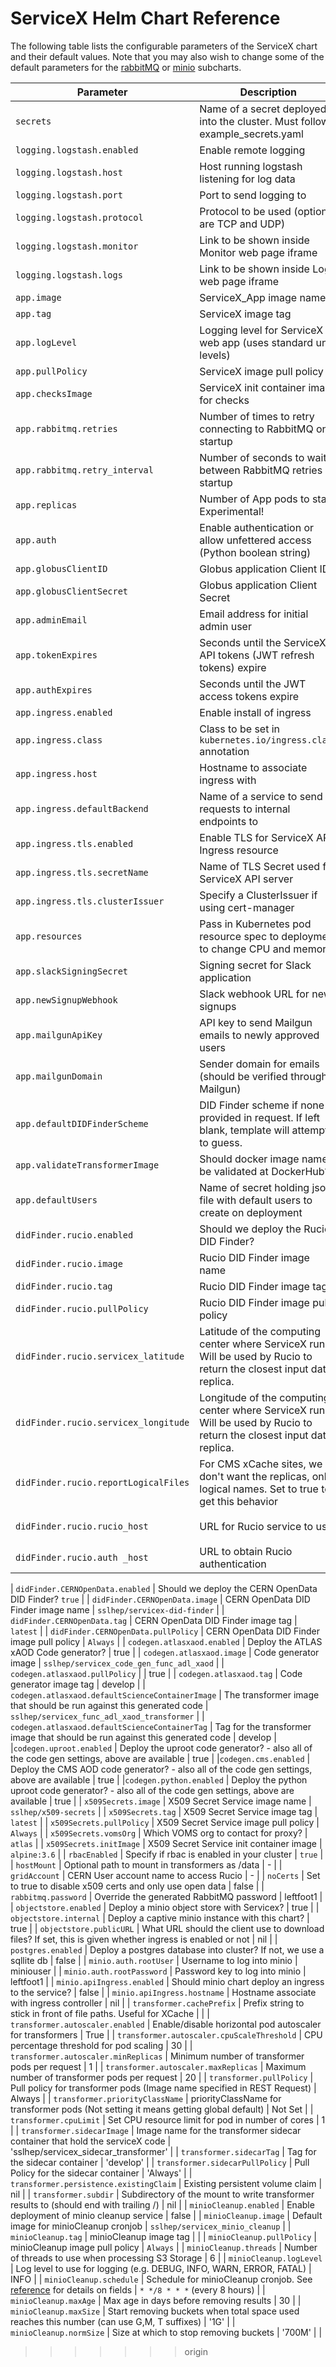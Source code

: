 <!-- @format -->

# ServiceX Helm Chart Reference

The following table lists the configurable parameters of the ServiceX chart and
their default values. Note that you may also wish to change some of the default
parameters for the [rabbitMQ](https://github.com/bitnami/charts/tree/master/bitnami/rabbitmq) or [minio](https://github.com/minio/charts) subcharts.

| Parameter                                  | Description                                                                                                                                                         | Default                                        |
|--------------------------------------------|---------------------------------------------------------------------------------------------------------------------------------------------------------------------|------------------------------------------------|
| `secrets`                                  | Name of a secret deployed into the cluster. Must follow example_secrets.yaml                                                                                        | -                                              |
| `logging.logstash.enabled`                 | Enable remote logging                                                                                                                                               | true                                           |
| `logging.logstash.host`                    | Host running logstash listening for log data                                                                                                                        | `servicex.atlas-ml.org`                        |
| `logging.logstash.port`                    | Port to send logging to                                                                                                                                             | 5959                                           |
| `logging.logstash.protocol`                | Protocol to be used (options are TCP and UDP)                                                                                                                       | TCP                                            |
| `logging.logstash.monitor`                 | Link to be shown inside Monitor web page iframe                                                                                                                     | UC Kibana dashboard                            |
| `logging.logstash.logs`                    | Link to be shown inside Logs web page iframe                                                                                                                        | UC Kibana dashboard                            |
| `app.image`                                | ServiceX_App image name                                                                                                                                             | `sslhep/servicex_app`                          |
| `app.tag`                                  | ServiceX image tag                                                                                                                                                  | `latest`                                       |
| `app.logLevel`                             | Logging level for ServiceX web app (uses standard unix levels)                                                                                                      | `WARNING`                                      |
| `app.pullPolicy`                           | ServiceX image pull policy                                                                                                                                          | `Always`                                       |
| `app.checksImage`                          | ServiceX init container image for checks                                                                                                                            | `ncsa/checks:latest`                           |
| `app.rabbitmq.retries`                     | Number of times to retry connecting to RabbitMQ on startup                                                                                                          | 12                                             |
| `app.rabbitmq.retry_interval`              | Number of seconds to wait between RabbitMQ retries on startup                                                                                                       | 10                                             |
| `app.replicas`                             | Number of App pods to start. Experimental!                                                                                                                          | 1                                              |
| `app.auth`                                 | Enable authentication or allow unfettered access (Python boolean string)                                                                                            | `false`                                        |
| `app.globusClientID`                       | Globus application Client ID                                                                                                                                        | -                                              |
| `app.globusClientSecret`                   | Globus application Client Secret                                                                                                                                    | -                                              |
| `app.adminEmail`                           | Email address for initial admin user                                                                                                                                | <admin@example.com>                              |
| `app.tokenExpires`                         | Seconds until the ServiceX API tokens (JWT refresh tokens) expire                                                                                                   | False (never)                                  |
| `app.authExpires`                          | Seconds until the JWT access tokens expire                                                                                                                          | 21600 (six hours)                              |
| `app.ingress.enabled`                      | Enable install of ingress                                                                                                                                           | false                                          |
| `app.ingress.class`                        | Class to be set in `kubernetes.io/ingress.class` annotation                                                                                                         | nginx                                          |
| `app.ingress.host`                         | Hostname to associate ingress with                                                                                                                                  | servicex.ssl-hep.org                           |
| `app.ingress.defaultBackend`               | Name of a service to send requests to internal endpoints to                                                                                                         | default-http-backend                           |
| `app.ingress.tls.enabled`                  | Enable TLS for ServiceX API Ingress resource                                                                                                                        | false                                          |
| `app.ingress.tls.secretName`               | Name of TLS Secret used for ServiceX API server                                                                                                                     | `{{.Release.Name}}-app-tls`                    |
| `app.ingress.tls.clusterIssuer`            | Specify a ClusterIssuer if using cert-manager                                                                                                                       | -                                              |
| `app.resources`                            | Pass in Kubernetes pod resource spec to deployment to change CPU and memory                                                                                         | { }                                            |
| `app.slackSigningSecret`                   | Signing secret for Slack application                                                                                                                                | -                                              |
| `app.newSignupWebhook`                     | Slack webhook URL for new signups                                                                                                                                   | -                                              |
| `app.mailgunApiKey`                        | API key to send Mailgun emails to newly approved users                                                                                                              | -                                              |
| `app.mailgunDomain`                        | Sender domain for emails (should be verified through Mailgun)                                                                                                       | -                                              |
| `app.defaultDIDFinderScheme`               | DID Finder scheme if none provided in request. If left blank, template will attempt to guess.                                                                       | -                                              |
| `app.validateTransformerImage`             | Should docker image name be validated at DockerHub?                                                                                                                 | `true`                                         |
 | `app.defaultUsers`                         | Name of secret holding json file with default users to create on deployment                                                                                         | -                                              |
| `didFinder.rucio.enabled`                  | Should we deploy the Rucio DID Finder?                                                                                                                              | `true`                                         |
| `didFinder.rucio.image`                    | Rucio DID Finder image name                                                                                                                                         | `sslhep/servicex-did-finder`                   |
| `didFinder.rucio.tag`                      | Rucio DID Finder image tag                                                                                                                                          | `latest`                                       |
| `didFinder.rucio.pullPolicy`               | Rucio DID Finder image pull policy                                                                                                                                  | `Always`                                       |
| `didFinder.rucio.servicex_latitude`        | Latitude of the computing center where ServiceX runs. Will be used by Rucio to return the closest input data replica.                                               | 41.78                                          |
| `didFinder.rucio.servicex_longitude`       | Longitude of the computing center where ServiceX runs. Will be used by Rucio to return the closest input data replica.                                              | -87.7                                          |
| `didFinder.rucio.reportLogicalFiles`       | For CMS xCache sites, we don't want the replicas, only logical names. Set to true to get this behavior                                                              | false                                          |
| `didFinder.rucio.rucio_host`               | URL for Rucio service to use                                                                                                                                        | `https://voatlasrucio-server-prod.cern.ch:443` |
| `didFinder.rucio.auth _host`               | URL to obtain Rucio authentication                                                                                                                                  | `https://voatlasrucio-auth-prod.cern.ch:443`   |

| `didFinder.CERNOpenData.enabled`           | Should we deploy the CERN OpenData DID Finder? `true`                                                                                                               |
| `didFinder.CERNOpenData.image`             | CERN OpenData DID Finder image name                                                                                                                                 | `sslhep/servicex-did-finder`                   |
| `didFinder.CERNOpenData.tag`               | CERN OpenData DID Finder image tag                                                                                                                                  | `latest`                                       |
| `didFinder.CERNOpenData.pullPolicy`        | CERN OpenData DID Finder image pull policy                                                                                                                          | `Always`                                       |
| `codegen.atlasxaod.enabled`          | Deploy the ATLAS xAOD Code generator?                                                                                                                               | true                                           |
| `codegen.atlasxaod.image`            | Code generator image                                                                                                                                                | `sslhep/servicex_code_gen_func_adl_xaod`       |
| `codegen.atlasxaod.pullPolicy`       |                                                                                                                                                                     | true                                           |
| `codegen.atlasxaod.tag`              | Code generator image tag                                                                                                                                            | develop                                        |
| `codegen.atlasxaod.defaultScienceContainerImage`   | The transformer image that should be run against this generated code                                                                                                | `sslhep/servicex_func_adl_xaod_transformer`      |
| `codegen.atlasxaod.defaultScienceContainerTag`     | Tag for the transformer image that should be run against this generated code                                                                                        | develop                                        |
|`codegen.uproot.enabled`              | Deploy the uproot code generator? - also all of the code gen settings, above are available                                                                          | true                                                   |
|`codegen.cms.enabled`                 | Deploy the CMS AOD code generator? - also all of the code gen settings, above are available                                                                         | true                                                   |
|`codegen.python.enabled`              | Deploy the python uproot code generator? - also all of the code gen settings, above are available                                                                   | true                                                   |
| `x509Secrets.image`                        | X509 Secret Service image name                                                                                                                                      | `sslhep/x509-secrets`                          |
| `x509Secrets.tag`                          | X509 Secret Service image tag                                                                                                                                       | `latest`                                       |
| `x509Secrets.pullPolicy`                   | X509 Secret Service image pull policy                                                                                                                               | `Always`                                       |
| `x509Secrets.vomsOrg`                      | Which VOMS org to contact for proxy?                                                                                                                                | `atlas`                                        |
| `x509Secrets.initImage`                    | X509 Secret Service init container image                                                                                                                            | `alpine:3.6`                                   |
| `rbacEnabled`                              | Specify if rbac is enabled in your cluster                                                                                                                          | `true`                                         |
| `hostMount`                                | Optional path to mount in transformers as /data                                                                                                                     | -                                              |
| `gridAccount`                              | CERN User account name to access Rucio                                                                                                                              | -                                              |
| `noCerts`                                  | Set to true to disable x509 certs and only use open data                                                                                                            | false                                          |
| `rabbitmq.password`                        | Override the generated RabbitMQ password                                                                                                                            | leftfoot1                                      |
| `objectstore.enabled`                      | Deploy a minio object store with Servicex?                                                                                                                          | true                                           |
| `objectstore.internal`                     | Deploy a captive minio instance with this chart?                                                                                                                    | true                                           |
| `objectstore.publicURL`                    | What URL should the client use to download files? If set, this is given whether ingress is enabled or not                                                           | nil                                            |
| `postgres.enabled`                         | Deploy a postgres database into cluster? If not, we use a sqllite db                                                                                                | false                                          |
| `minio.auth.rootUser`                      | Username to log into minio                                                                                                                                          | miniouser                                      |
| `minio.auth.rootPassword`                  | Password key to log into minio                                                                                                                                      | leftfoot1                                      |
| `minio.apiIngress.enabled`                 | Should minio chart deploy an ingress to the service?                                                                                                                | false                                          |
| `minio.apiIngress.hostname`                | Hostname associate with ingress controller                                                                                                                          | nil                                            |
| `transformer.cachePrefix`              | Prefix string to stick in front of file paths. Useful for XCache                                                                                                    |                                                |
| `transformer.autoscaler.enabled`           | Enable/disable horizontal pod autoscaler for transformers                                                                                                           | True                                           |
| `transformer.autoscaler.cpuScaleThreshold` | CPU percentage threshold for pod scaling                                                                                                                            | 30                                             |
| `transformer.autoscaler.minReplicas`       | Minimum number of transformer pods per request                                                                                                                      | 1                                              |
| `transformer.autoscaler.maxReplicas`       | Maximum number of transformer pods per request                                                                                                                      | 20                                             |
| `transformer.pullPolicy`                   | Pull policy for transformer pods (Image name specified in REST Request)                                                                                             | Always                                         |
| `transformer.priorityClassName`            | priorityClassName for transformer pods (Not setting it means getting global default)                                                                                | Not Set                                        |
| `transformer.cpuLimit`                     | Set CPU resource limit for pod in number of cores                                                                                                                   | 1                                              |
| `transformer.sidecarImage`                 | Image name for the transformer sidecar container that hold the serviceX code                                                                                        | 'sslhep/servicex_sidecar_transformer'          |
| `transformer.sidecarTag`                   | Tag for the sidecar container                                                                                                                                       | 'develop'                                      |
| `transformer.sidecarPullPolicy`            | Pull Policy for the sidecar container                                                                                                                               | 'Always'                                       |
| `transformer.persistence.existingClaim`    | Existing persistent volume claim                                                                                                                                    | nil                                            |
| `transformer.subdir`                       | Subdirectory of the mount to write transformer results to (should end with trailing /)                                                                              | nil                                            |
| `minioCleanup.enabled`                     | Enable deployment of minio cleanup service                                                                                                                          | false                                          |
| `minioCleanup.image`                       | Default image for minioCleanup cronjob                                                                                                                              | `sslhep/servicex_minio_cleanup`                |
| `minioCleanup.tag`                         | minioCleanup image tag                                                                                                                                              |                                                |
| `minioCleanup.pullPolicy`                  | minioCleanup image pull policy                                                                                                                                      | `Always`                                       |
| `minioCleanup.threads`                     | Number of threads to use when processing S3 Storage                                                                                                                 | 6                                              |
| `minioCleanup.logLevel`                    | Log level to use for logging (e.g. DEBUG, INFO, WARN, ERROR,  FATAL)                                                                                                | INFO                                           |
| `minioCleanup.schedule`                    | Schedule for minioCleanup cronjob. See [reference](https://kubernetes.io/docs/concepts/workloads/controllers/cron-jobs/#cron-schedule-syntax) for details on fields | `* */8 * * *` (every 8 hours)                  |
| `minioCleanup.maxAge`                      | Max age in days before removing results                                                                                                                             | 30                                             |
| `minioCleanup.maxSize`                     | Start removing buckets when total space used reaches this number  (can use G,M, T suffixes)                                                                         | '1G'                                           |
| `minioCleanup.normSize`                    | Size at which to stop removing buckets                                                                                                                              | '700M'                                         |                                                |
>>>>>>> origin
